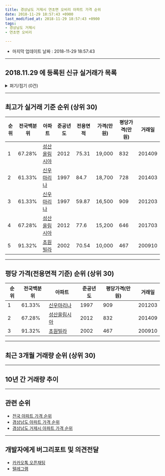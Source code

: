 ```yaml
---
title: 경상남도 거제시 연초면 오비리 아파트 가격 순위
date: 2018-11-29 18:57:43 +0900
last_modified_at: 2018-11-29 18:57:43 +0900
tags:
- 경상남도 거제시
- 연초면 오비리

---
```


* 마지막 업데이트 날짜 : 2018-11-29 18:57:43

---

## 2018.11.29 에 등록된 신규 실거래가 목록

<details>
<summary>펴기/접기 (0건)</summary>
<div markdown="1">

|아파트|준공년도|전용면적|가격(만원)|평당가격(만원)|거래일|전국백분위|
|---|---|---|---|---|---|---|
|없음|||||||


</div>
</details>

---

## 최고가 실거래 기준 순위 (상위 30)


|순위|전국백분위|아파트|준공년도|전용면적|가격(만원)|평당가격(만원)|거래일|
|---|---|---|---|---|---|---|---|
|1|67.28%|[성산올림시아](https://search.naver.com/search.naver?query=%EA%B2%BD%EC%83%81%EB%82%A8%EB%8F%84+%EA%B1%B0%EC%A0%9C%EC%8B%9C+%EC%97%B0%EC%B4%88%EB%A9%B4+%EC%98%A4%EB%B9%84%EB%A6%AC+%EC%84%B1%EC%82%B0%EC%98%AC%EB%A6%BC%EC%8B%9C%EC%95%84)|2012|75.31|19,000|832|201409|
|2|61.33%|[신우마리나](https://search.naver.com/search.naver?query=%EA%B2%BD%EC%83%81%EB%82%A8%EB%8F%84+%EA%B1%B0%EC%A0%9C%EC%8B%9C+%EC%97%B0%EC%B4%88%EB%A9%B4+%EC%98%A4%EB%B9%84%EB%A6%AC+%EC%8B%A0%EC%9A%B0%EB%A7%88%EB%A6%AC%EB%82%98)|1997|84.7|18,700|728|201403|
|3|61.33%|[신우마리나](https://search.naver.com/search.naver?query=%EA%B2%BD%EC%83%81%EB%82%A8%EB%8F%84+%EA%B1%B0%EC%A0%9C%EC%8B%9C+%EC%97%B0%EC%B4%88%EB%A9%B4+%EC%98%A4%EB%B9%84%EB%A6%AC+%EC%8B%A0%EC%9A%B0%EB%A7%88%EB%A6%AC%EB%82%98)|1997|59.87|16,500|909|201203|
|4|67.28%|[성산올림시아](https://search.naver.com/search.naver?query=%EA%B2%BD%EC%83%81%EB%82%A8%EB%8F%84+%EA%B1%B0%EC%A0%9C%EC%8B%9C+%EC%97%B0%EC%B4%88%EB%A9%B4+%EC%98%A4%EB%B9%84%EB%A6%AC+%EC%84%B1%EC%82%B0%EC%98%AC%EB%A6%BC%EC%8B%9C%EC%95%84)|2012|77.6|15,200|646|201703|
|5|91.32%|[초원빌라](https://search.naver.com/search.naver?query=%EA%B2%BD%EC%83%81%EB%82%A8%EB%8F%84+%EA%B1%B0%EC%A0%9C%EC%8B%9C+%EC%97%B0%EC%B4%88%EB%A9%B4+%EC%98%A4%EB%B9%84%EB%A6%AC+%EC%B4%88%EC%9B%90%EB%B9%8C%EB%9D%BC)|2002|70.54|10,000|467|200910|


---

## 평당 가격(전용면적 기준) 순위 (상위 30)


|순위|전국백분위|아파트|준공년도|평당가격(만원)|거래일|
|---|---|---|---|---|---|
|1|61.33%|[신우마리나](https://search.naver.com/search.naver?query=%EA%B2%BD%EC%83%81%EB%82%A8%EB%8F%84+%EA%B1%B0%EC%A0%9C%EC%8B%9C+%EC%97%B0%EC%B4%88%EB%A9%B4+%EC%98%A4%EB%B9%84%EB%A6%AC+%EC%8B%A0%EC%9A%B0%EB%A7%88%EB%A6%AC%EB%82%98)|1997|909|201203|
|2|67.28%|[성산올림시아](https://search.naver.com/search.naver?query=%EA%B2%BD%EC%83%81%EB%82%A8%EB%8F%84+%EA%B1%B0%EC%A0%9C%EC%8B%9C+%EC%97%B0%EC%B4%88%EB%A9%B4+%EC%98%A4%EB%B9%84%EB%A6%AC+%EC%84%B1%EC%82%B0%EC%98%AC%EB%A6%BC%EC%8B%9C%EC%95%84)|2012|832|201409|
|3|91.32%|[초원빌라](https://search.naver.com/search.naver?query=%EA%B2%BD%EC%83%81%EB%82%A8%EB%8F%84+%EA%B1%B0%EC%A0%9C%EC%8B%9C+%EC%97%B0%EC%B4%88%EB%A9%B4+%EC%98%A4%EB%B9%84%EB%A6%AC+%EC%B4%88%EC%9B%90%EB%B9%8C%EB%9D%BC)|2002|467|200910|


---

## 최근 3개월 거래량 순위 (상위 30)


<div style="width:100%;">
    <canvas id="deal_count_ranking" height="250"></canvas>
</div>


<script>
new Chart(document.getElementById("deal_count_ranking"), {
    type: 'horizontalBar',
    data: {
        labels: ['신우마리나', '초원빌라'],
        datasets: [{
            label: '실거래 수',
            data: [1, 1],
            borderColor: "rgba(255, 0, 128, 1)",
            backgroundColor: "rgba(255, 0, 128, 0.5)",
            fill: false,
        }]
    },
    options: {
        responsive: true,
        title: {
            display: true,
            text: '최근 3개월 거래량 순위'
        },
        tooltips: {
            mode: 'index',
            intersect: false,
            callbacks: {
                title: function(tooltipItems, data) {
                    return "실거래 수:";
                },
                label: function(tooltipItem, data) {
                    return data.labels[tooltipItem.index] + ": " + tooltipItem.xLabel;
                }
            }
        },
        hover: {
            mode: 'nearest',
            intersect: true
        },
        scales: {
            xAxes: [{
                display: true,
                scaleLabel: {
                    display: true,
                    labelString: '실거래 수'
                },
                ticks: {
                    suggestedMin: 0,
                }
            }],
            yAxes: [{
                display: true,
                ticks: {
                    autoSkip: false,
                    callback: function(value, index, values) {
                        if (value.length > 15)
                            return value.substr(0, 13) + "...";
                        else
                            return value;
                    }
                },
                scaleLabel: {
                    display: false,
                }
            }]
        }
    }
});

</script>


---

## 10년 간 거래량 추이


<div style="width:100%;">
    <canvas id="deal_progress" height="250"></canvas>
</div>

<script>
new Chart(document.getElementById("deal_progress"), {
    type: 'line',
    data: {
        labels: ['200811','200812','200901','200902','200903','200904','200905','200906','200907','200908','200909','200910','200911','200912','201001','201002','201003','201004','201005','201006','201007','201008','201009','201010','201011','201012','201101','201102','201103','201104','201105','201106','201107','201108','201109','201110','201111','201112','201201','201202','201203','201204','201205','201206','201207','201208','201209','201210','201211','201212','201301','201302','201303','201304','201305','201306','201307','201308','201309','201310','201311','201312','201401','201402','201403','201404','201405','201406','201407','201408','201409','201410','201411','201412','201501','201502','201503','201504','201505','201506','201507','201508','201509','201510','201511','201512','201601','201602','201603','201604','201605','201606','201607','201608','201609','201610','201611','201612','201701','201702','201703','201704','201705','201706','201707','201708','201709','201710','201711','201712','201801','201802','201803','201804','201805','201806','201807','201808','201809','201810','201811'],
        datasets: [{
            label: '실거래 수',
            pointRadius: 1,
            data: [1, 1, 3, 0, 1, 6, 5, 2, 7, 2, 2, 3, 3, 1, 1, 1, 5, 3, 5, 2, 3, 1, 3, 4, 5, 3, 6, 8, 7, 6, 2, 6, 1, 3, 5, 3, 3, 1, 3, 1, 3, 1, 0, 4, 3, 2, 1, 5, 1, 0, 1, 4, 5, 3, 1, 1, 5, 4, 1, 9, 2, 7, 6, 6, 9, 9, 5, 5, 5, 1, 5, 1, 1, 4, 4, 3, 5, 0, 2, 1, 1, 2, 0, 5, 3, 0, 4, 5, 7, 3, 0, 2, 3, 3, 4, 0, 0, 1, 0, 2, 2, 1, 0, 0, 1, 1, 1, 0, 0, 0, 0, 0, 0, 2, 0, 0, 2, 0, 2, 0, 0],
            borderColor: "rgba(255, 201, 14, 1)",
            backgroundColor: "rgba(255, 201, 14, 0.5)",
            fill: true,
        }]
    },
    options: {
        responsive: true,
        title: {
            display: true,
            text: '10년간 거래량 추이'
        },
        tooltips: {
            mode: 'index',
            intersect: false,
        },
        hover: {
            mode: 'nearest',
            intersect: true
        },
        scales: {
            xAxes: [{
                display: true,
                scaleLabel: {
                    display: true,
                    labelString: '년/월'
                }
            }],
            yAxes: [{
                display: true,
                ticks: {
                    suggestedMin: 0,
                },
                scaleLabel: {
                    display: true,
                    labelString: '실거래 수'
                }
            }]
        }
    }
});

</script>


---

## 관련 순위

- [전국 아파트 가격 순위](https://inasie.github.io/apt-ranking/전국)
- [경상남도 아파트 가격 순위](https://inasie.github.io/apt-ranking/경상남도)
- [경상남도 거제시 아파트 가격 순위](https://inasie.github.io/apt-ranking/경상남도-거제시)


---

## 개발자에게 버그리포트 및 의견전달

- [카카오톡 오픈채팅](https://open.kakao.com/o/gLJUAP4)
- [텔레그램](https://t.me/inasie)

